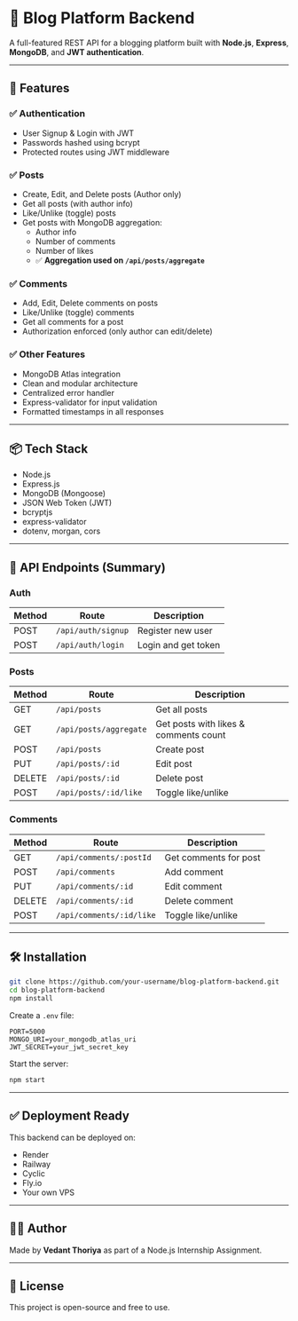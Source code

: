 # 📝 Blog Platform Backend

A full-featured REST API for a blogging platform built with **Node.js**, **Express**, **MongoDB**, and **JWT authentication**.

---

## 🚀 Features

### ✅ Authentication
- User Signup & Login with JWT
- Passwords hashed using bcrypt
- Protected routes using JWT middleware

### ✅ Posts
- Create, Edit, and Delete posts (Author only)
- Get all posts (with author info)
- Like/Unlike (toggle) posts
- Get posts with MongoDB aggregation:
  - Author info
  - Number of comments
  - Number of likes
  - ✅ **Aggregation used on `/api/posts/aggregate`**

### ✅ Comments
- Add, Edit, Delete comments on posts
- Like/Unlike (toggle) comments
- Get all comments for a post
- Authorization enforced (only author can edit/delete)

### ✅ Other Features
- MongoDB Atlas integration
- Clean and modular architecture
- Centralized error handler
- Express-validator for input validation
- Formatted timestamps in all responses

---

## 📦 Tech Stack

- Node.js
- Express.js
- MongoDB (Mongoose)
- JSON Web Token (JWT)
- bcryptjs
- express-validator
- dotenv, morgan, cors

---

## 🧪 API Endpoints (Summary)

### Auth
| Method | Route           | Description       |
|--------|------------------|------------------|
| POST   | `/api/auth/signup` | Register new user |
| POST   | `/api/auth/login`  | Login and get token |

### Posts
| Method | Route                     | Description       |
|--------|----------------------------|------------------|
| GET    | `/api/posts`              | Get all posts |
| GET    | `/api/posts/aggregate`    | Get posts with likes & comments count |
| POST   | `/api/posts`              | Create post |
| PUT    | `/api/posts/:id`          | Edit post |
| DELETE | `/api/posts/:id`          | Delete post |
| POST   | `/api/posts/:id/like`     | Toggle like/unlike |

### Comments
| Method | Route                     | Description       |
|--------|---------------------------|------------------|
| GET    | `/api/comments/:postId`   | Get comments for post |
| POST   | `/api/comments`           | Add comment |
| PUT    | `/api/comments/:id`       | Edit comment |
| DELETE | `/api/comments/:id`       | Delete comment |
| POST   | `/api/comments/:id/like`  | Toggle like/unlike |

---

## 🛠️ Installation

```bash
git clone https://github.com/your-username/blog-platform-backend.git
cd blog-platform-backend
npm install
```

Create a `.env` file:

```env
PORT=5000
MONGO_URI=your_mongodb_atlas_uri
JWT_SECRET=your_jwt_secret_key
```

Start the server:

```bash
npm start
```

---

## ✅ Deployment Ready

This backend can be deployed on:
- Render
- Railway
- Cyclic
- Fly.io
- Your own VPS

---

## 👨‍💻 Author

Made by **Vedant Thoriya** as part of a Node.js Internship Assignment.

---

## 📄 License

This project is open-source and free to use.